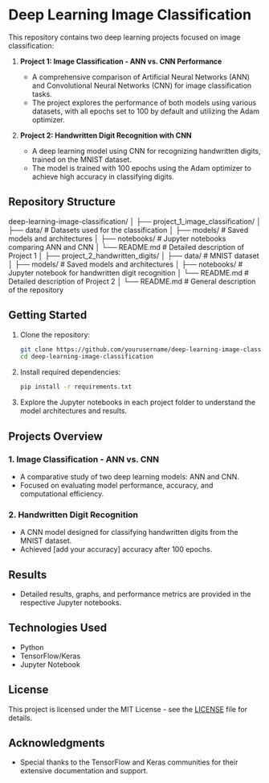 # Deep Learning Image Classification

This repository contains two deep learning projects focused on image classification:

1. **Project 1: Image Classification - ANN vs. CNN Performance**
   - A comprehensive comparison of Artificial Neural Networks (ANN) and Convolutional Neural Networks (CNN) for image classification tasks.
   - The project explores the performance of both models using various datasets, with all epochs set to 100 by default and utilizing the Adam optimizer.

2. **Project 2: Handwritten Digit Recognition with CNN**
   - A deep learning model using CNN for recognizing handwritten digits, trained on the MNIST dataset.
   - The model is trained with 100 epochs using the Adam optimizer to achieve high accuracy in classifying digits.

## Repository Structure

deep-learning-image-classification/ │ ├── project_1_image_classification/ │ ├── data/ # Datasets used for the classification │ ├── models/ # Saved models and architectures │ ├── notebooks/ # Jupyter notebooks comparing ANN and CNN │ └── README.md # Detailed description of Project 1 │ ├── project_2_handwritten_digits/ │ ├── data/ # MNIST dataset │ ├── models/ # Saved models and architectures │ ├── notebooks/ # Jupyter notebook for handwritten digit recognition │ └── README.md # Detailed description of Project 2 │ └── README.md # General description of the repository

## Getting Started

1. Clone the repository:
    ```bash
    git clone https://github.com/yourusername/deep-learning-image-classification.git
    cd deep-learning-image-classification
    ```

2. Install required dependencies:
    ```bash
    pip install -r requirements.txt
    ```

3. Explore the Jupyter notebooks in each project folder to understand the model architectures and results.

## Projects Overview

### 1. Image Classification - ANN vs. CNN
- A comparative study of two deep learning models: ANN and CNN.
- Focused on evaluating model performance, accuracy, and computational efficiency.

### 2. Handwritten Digit Recognition
- A CNN model designed for classifying handwritten digits from the MNIST dataset.
- Achieved [add your accuracy] accuracy after 100 epochs.

## Results
- Detailed results, graphs, and performance metrics are provided in the respective Jupyter notebooks.

## Technologies Used
- Python
- TensorFlow/Keras
- Jupyter Notebook

## License
This project is licensed under the MIT License - see the [LICENSE](LICENSE) file for details.

## Acknowledgments
- Special thanks to the TensorFlow and Keras communities for their extensive documentation and support.

